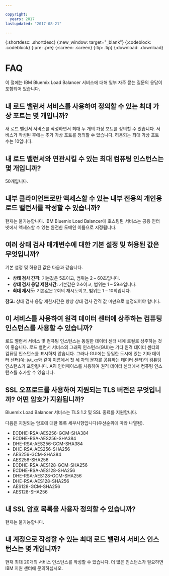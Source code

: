 ```yaml
---

copyright:
  years: 2017
lastupdated: "2017-08-21"

---
```


{:shortdesc: .shortdesc}
{:new_window: target="_blank"}
{:codeblock: .codeblock}
{:pre: .pre}
{:screen: .screen}
{:tip: .tip}
{:download: .download}

# FAQ

이 절에는 IBM Bluemix Load Balancer 서비스에 대해 일부 자주 묻는 질문의 응답이 포함되어 있습니다. 

## 내 로드 밸런서 서비스를 사용하여 정의할 수 있는 최대 가상 포트는 몇 개입니까? 

새 로드 밸런서 서비스를 작성하면서 최대 두 개의 가상 포트를 정의할 수 있습니다. 서비스가 작성된 후에는 추가 가상 포트를 정의할 수 있습니다. 허용되는 최대 가상 포트 수는 10입니다.  

## 내 로드 밸런서와 연관시킬 수 있는 최대 컴퓨팅 인스턴스는 몇 개입니까?

50개입니다.

## 내부 클라이언트로만 액세스할 수 있는 내부 전용의 개인용 로드 밸런서를 작성할 수 있습니까?   

현재는 불가능합니다. IBM Bluemix Load Balancer에 호스팅된 서비스는 공용 인터넷에서 액세스할 수 있는 완전한 도메인 이름으로 지정됩니다.  

## 여러 상태 검사 매개변수에 대한 기본 설정 및 허용된 값은 무엇입니까? 

기본 설정 및 허용된 값은 다음과 같습니다. 

* **상태 검사 간격:** 기본값은 5초이고, 범위는 2 – 60초입니다. 
* **상태 검사 응답 제한시간:** 기본값은 2초이고, 범위는 1 – 59초입니다.
* **최대 재시도:** 기본값은 2회의 재시도이고, 범위는 1 – 10회입니다. 

**참고:** 상태 검사 응답 제한시간은 항상 상태 검사 간격 값 미만으로 설정되어야 합니다.  

## 이 서비스를 사용하여 원격 데이터 센터에 상주하는 컴퓨팅 인스턴스를 사용할 수 있습니까? 

로드 밸런서 서비스 및 컴퓨팅 인스턴스는 동일한 데이터 센터 내에 로컬로 상주하는 것이 좋습니다. 로드 밸런서 서비스의 그래픽 인스턴스(GUI)는 기타 원격 데이터 센터의 컴퓨팅 인스턴스를 표시하지 않습니다. 그러나 GUI에는 동일한 도시에 있는 기타 데이터 센터(예: `DALxx`와 같이 이름에서 첫 세 자의 문자를 공유하는 데이터 센터)의 컴퓨팅 인스턴스가 포함됩니다. API 인터페이스를 사용하여 원격 데이터 센터에서 컴퓨팅 인스턴스를 추가할 수 있습니다.  

## SSL 오프로드를 사용하여 지원되는 TLS 버전은 무엇입니까? 어떤 암호가 지원됩니까? 

Bluemix Load Balancer 서비스는 TLS 1.2 및 SSL 종료를 지원합니다.  

다음은 지원되는 암호에 대한 목록 세부사항입니다(우선순위에 따라 나열됨).   

* ECDHE-RSA-AES256-GCM-SHA384 
* ECDHE-RSA-AES256-SHA384 
* DHE-RSA-AES256-GCM-SHA384 
* DHE-RSA-AES256-SHA256 
* AES256-GCM-SHA384 
* AES256-SHA256 
* ECDHE-RSA-AES128-GCM-SHA256 
* ECDHE-RSA-AES128-SHA256 
* DHE-RSA-AES128-GCM-SHA256 
* DHE-RSA-AES128-SHA256 
* AES128-GCM-SHA256 
* AES128-SHA256 

## 내 SSL 암호 목록을 사용자 정의할 수 있습니까? 

현재는 불가능합니다. 

## 내 계정으로 작성할 수 있는 최대 로드 밸런서 서비스 인스턴스는 몇 개입니까?  

현재 최대 20개의 서비스 인스턴스를 작성할 수 있습니다. 더 많은 인스턴스가 필요하면 IBM 지원 센터에 문의하십시오.  


